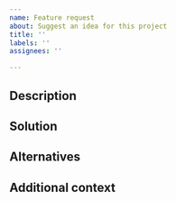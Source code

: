 ```yaml
---
name: Feature request
about: Suggest an idea for this project
title: ''
labels: ''
assignees: ''

---
```


<!--
Provide a general summary of this issue in English, in the Title above.
上のタイトル欄に、このIssueの概要を *英語で* 記入してください。
-->

## Description
<!--
Is your feature request related to a problem? Please describe.
A clear and concise description of what the problem is.

Ex.
I'm always frustrated when [...]
-->

## Solution
<!--
Describe the solution you'd like.
A clear and concise description of what you want to happen.
-->

## Alternatives
<!--
Describe alternatives you've considered.
A clear and concise description of any alternative solutions or features you've considered.
-->

## Additional context
<!--
Add any other context or screenshots about the feature request here.
-->
